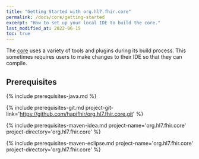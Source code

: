 ```yaml
---
title: "Getting Started with org.hl7.fhir.core"
permalink: /docs/core/getting-started
excerpt: "How to set up your local IDE to build the core."
last_modified_at: 2022-06-15
toc: true
---
```


The [core][Link-GithubProject] uses a variety of tools and plugins during its build process. This sometimes requires users to make changes to their IDE so that they can compile.

## Prerequisites

{% include prerequisites-java.md %}

{% include prerequisites-git.md project-git-link='https://github.com/hapifhir/org.hl7.fhir.core.git' %}

{% include prerequisites-maven-idea.md project-name='org.hl7.fhir.core' project-directory='org.hl7.fhir.core' %}

{% include prerequisites-maven-eclipse.md project-name='org.hl7.fhir.core' project-directory='org.hl7.fhir.core' %}


[Link-GithubProject]: https://github.com/hapifhir/org.hl7.fhir.core
[Link-OpenJDKInstall]: https://openjdk.java.net/install/

